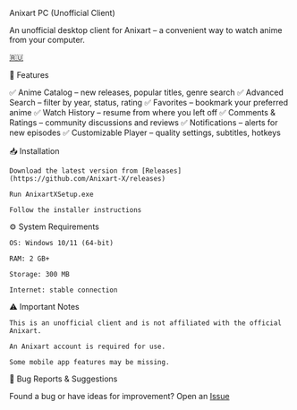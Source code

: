 Anixart PC (Unofficial Client)

An unofficial desktop client for Anixart – a convenient way to watch anime from your computer.

[🇷🇺](https://github.com/VictimZxc/Anixart-X/blob/main/READMEru.md)

📌 Features

✅ Anime Catalog – new releases, popular titles, genre search
✅ Advanced Search – filter by year, status, rating
✅ Favorites – bookmark your preferred anime
✅ Watch History – resume from where you left off
✅ Comments & Ratings – community discussions and reviews
✅ Notifications – alerts for new episodes
✅ Customizable Player – quality settings, subtitles, hotkeys

📥 Installation

    Download the latest version from [Releases](https://github.com/Anixart-X/releases)

    Run AnixartXSetup.exe

    Follow the installer instructions

⚙️ System Requirements

    OS: Windows 10/11 (64-bit)

    RAM: 2 GB+

    Storage: 300 MB

    Internet: stable connection

⚠️ Important Notes

    This is an unofficial client and is not affiliated with the official Anixart.

    An Anixart account is required for use.

    Some mobile app features may be missing.

🐞 Bug Reports & Suggestions

Found a bug or have ideas for improvement?
Open an [Issue](https://github.com/Anixart-X/issues)
